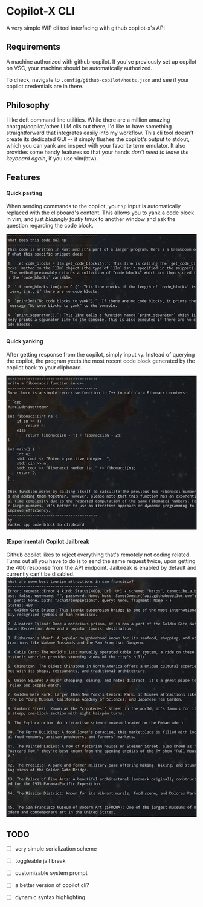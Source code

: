 # Copilot-X CLI

A very simple WIP cli tool interfacing with github copilot-x's API


## Requirements

A machine authorized with github-copilot. If you've previously set up copilot on VSC,
your machine should be automatically authorized.

To check, navigate to `.config/github-copilot/hosts.json` and see if your copilot credentials are in
there.

## Philosophy

I like deft command line utilities. While there are a million amazing chatgpt/copilot/other LLM
clis out there, I'd like to have something straightforward that integrates easily into my workflow.
This cli tool doesn't create its dedicated GUI -- it simply flushes the copilot's output to stdout,
which you can yank and inspect with your favorite term emulator. It also provides some handy
features so that your hands _don't need to leave the keyboard again_, if you use vim(btw).


## Features

#### Quick pasting

When sending commands to the copilot, your `\p` input is automatically replaced with the clipboard's
content. This allows you to yank a code block in vim, and just _blazingly fastly_ tmux to another
window and ask the question regarding the code block.

![alt text](images/feat_quick_pasting.png)

#### Quick yanking

After getting response from the copilot, simply input `\y`. Instead of querying the copilot, the
program yeets the most recent code block generated by the copilot back to your clipboard.

![alt text](images/feat_quick_yanking.png)

#### (Experimental) Copilot Jailbreak

Github copilot likes to reject everything that's remotely not coding related. Turns out all you have
to do is to send the same request twice, upon getting the 400 response from the API endpoint.
Jailbreak is enabled by default and currently can't be disabled.
![alt text](images/feat_copilot_jailbreak.png)

## TODO

- [ ] very simple serialization scheme
- [ ] toggleable jail break
- [ ] customizable system prompt
- [ ] a better version of copilot cli?
- [ ] dynamic syntax highlighting

